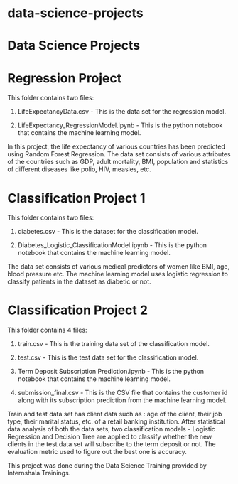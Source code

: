 # data-science-projects
# Data Science Projects

# Regression Project 

This folder contains two files: 

1. LifeExpectancyData.csv - This is the data set for the regression model.

2. LifeExpectancy_RegressionModel.ipynb - This is the python notebook that contains the machine learning model.

In this project, the life expectancy of various countries has been predicted using Random Forest Regression. The data set consists of various attributes of the countries such as GDP, adult mortality, BMI, population and statistics of different diseases like polio, HIV, measles, etc.


# Classification Project 1

This folder contains two files:

1. diabetes.csv - This is the dataset for the classification model.

2. Diabetes_Logistic_ClassificationModel.ipynb - This is the python notebook that contains the machine learning model.

The data set consists of various medical predictors of women like BMI, age, blood pressure etc. The machine learning model uses logistic regression to classify patients in the dataset as diabetic or not.


# Classification Project 2

This folder contains 4 files:

1. train.csv - This is the training data set of the classification model.

2. test.csv - This is the test data set for the classification model.

3. Term Deposit Subscription Prediction.ipynb - This is the python notebook that contains the machine learning model.

4. submission_final.csv - This is the CSV file that contains the customer id along with its subscription prediction from the machine learning model.

Train and test data set has client data such as : age of the client, their job type, their marital status, etc. of a retail banking institution. After statistical data analysis of both the data sets, two classification models - Logistic Regression and Decision Tree are applied to classify whether the new clients in the test data set will subscribe to the term deposit or not. The evaluation metric used to figure out the best one is accuracy. 

This project was done during the Data Science Training provided by Internshala Trainings. 
